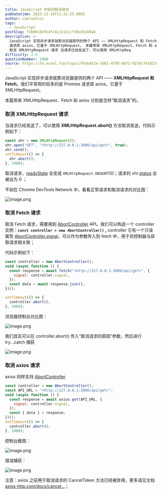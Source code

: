 ```yaml
---
title: JavaScript 中如何取消请求
pubDatetime: 2023-12-19T11:31:25.000Z
author: caorushizi
tags:
  - JavaScript
postSlug: f3b96c6dfe4fc6c3213ccf38c83169ab
description: >-
  JavaScript 实现异步请求就靠浏览器提供的两个 API —— XMLHttpRequest 和 Fetch。我们平常用的较多的是 Promise
  请求库 axios，它基于 XMLHttpRequest。 本篇带来 XMLHttpRequest、Fetch 和 axios 分别是怎样“取消请求”的。
  取消 XMLHttpRequest 请求 当请求已经发送了，可以使用 XMLHttpReq
difficulty: 2.5
questionNumber: 1860
source: https://fe.ecool.fun/topic/97eb452e-5d81-4758-b6f2-027dcf43027c
---
```


JavaScript 实现异步请求就靠浏览器提供的两个 API —— **XMLHttpRequest 和 Fetch**。我们平常用的较多的是 Promise 请求库 axios，它基于 XMLHttpRequest。

本篇带来 XMLHttpRequest、Fetch 和 axios 分别是怎样“取消请求”的。

### 取消 XMLHttpRequest 请求

当请求已经发送了，可以使用 **XMLHttpRequest.abort()** 方法取消发送，代码示例如下：

```js
const xhr = new XMLHttpRequest();
xhr.open("GET", "<http://127.0.0.1:3000/api/get>", true);
xhr.send();
setTimeout(() => {
  xhr.abort();
}, 1000);
```

取消请求，[readyState](https://developer.mozilla.org/en-US/docs/Web/API/XMLHttpRequest/readyState) 会变成 `XMLHttpRequest.UNSENT`(0)；请求的 xhr.[status](https://developer.mozilla.org/en-US/docs/Web/API/XMLHttpRequest/status) 会被设为 0 ；

不如在 Chrome DevTools Network 中，看看正常请求和取消请求的对比图：

![image.png](https://static.ecool.fun//article/86b6d8c6-1afb-465f-b084-bf4716fab7b2.png)

### 取消 Fetch 请求

取消 Fetch 请求，需要用到 [AbortController](https://developer.mozilla.org/en-US/docs/Web/API/AbortController) API。我们可以构造一个 controller 实例：**`const controller = new AbortController()` ,** controller 它有一个只读属性 [AbortController.signal](https://developer.mozilla.org/en-US/docs/Web/API/AbortSignal)，可以作为参数传入到 fetch 中，用于将控制器与获取请求相关联；

代码示例如下：

```js
const controller = new AbortController();
void (async function () {
  const response = await fetch("<http://127.0.0.1:3000/api/get>", {
    signal: controller.signal,
  });
  const data = await response.json();
})();

setTimeout(() => {
  controller.abort();
}, 1000);
```

浏览器控制台对比图：

![image.png](https://static.ecool.fun//article/3d2f4cfa-dd06-4e83-973a-a2c5c6fbfc7f.png)

我们其实可以在 controller.abort() 传入“取消请求的原因”参数，然后进行 try...catch 捕获

![image.png](https://static.ecool.fun//article/db951d09-396d-44e9-bd3c-5c1857dd0b28.png)

### 取消 axios 请求

axios 同样支持 [AbortController](https://developer.mozilla.org/en-US/docs/Web/API/AbortController)

```js
const controller = new AbortController();
const API_URL = "<http://127.0.0.1:3000/api/get>";
void (async function () {
  const response = await axios.get(API_URL, {
    signal: controller.signal,
  });
  const { data } = response;
})();
setTimeout(() => {
  controller.abort();
}, 1000);
```

控制台截图：

![image.png](https://static.ecool.fun//article/fd990541-a05b-4d70-b802-130a83e47617.png)

错误捕获：

![image.png](https://static.ecool.fun//article/a917101b-364e-43a9-a80f-fe0030ebec20.png)

注意：axios 之前用于取消请求的 CancelToken 方法已经被弃用，更多请见文档 [axios-http.com/docs/cancel…](https://axios-http.com/docs/cancellation)；
